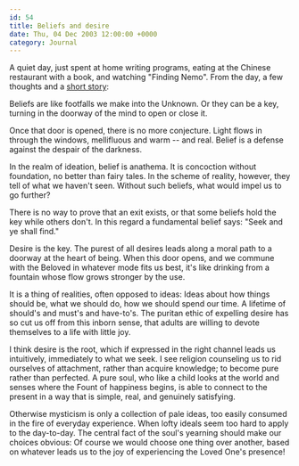 ```yaml
---
id: 54
title: Beliefs and desire
date: Thu, 04 Dec 2003 12:00:00 +0000
category: Journal
---
```


A quiet day, just spent at home writing programs, eating at the Chinese
restaurant with a book, and watching "Finding Nemo".  From the day, a
few thoughts and a [short story](day.in.the.snow):

Beliefs are like footfalls we make into the Unknown.  Or they can be a
key, turning in the doorway of the mind to open or close it.

Once that door is opened, there is no more conjecture.  Light flows in
through the windows, mellifluous and warm -- and real.  Belief is a
defense against the despair of the darkness.

In the realm of ideation, belief is anathema.  It is concoction without
foundation, no better than fairy tales.  In the scheme of reality,
however, they tell of what we haven't seen.  Without such beliefs, what
would impel us to go further?

There is no way to prove that an exit exists, or that some beliefs hold
the key while others don't.  In this regard a fundamental belief says:
"Seek and ye shall find."

Desire is the key.  The purest of all desires leads along a moral path
to a doorway at the heart of being.  When this door opens, and we
commune with the Beloved in whatever mode fits us best, it's like
drinking from a fountain whose flow grows stronger by the use.

It is a thing of realities, often opposed to ideas: Ideas about how
things should be, what we should do, how we should spend our time.  A
lifetime of should's and must's and have-to's.  The puritan ethic of
expelling desire has so cut us off from this inborn sense, that adults
are willing to devote themselves to a life with little joy.

I think desire is the root, which if expressed in the right channel
leads us intuitively, immediately to what we seek.  I see religion
counseling us to rid ourselves of attachment, rather than acquire
knowledge; to become pure rather than perfected.  A pure soul, who like
a child looks at the world and senses where the Fount of happiness
begins, is able to connect to the present in a way that is simple, real,
and genuinely satisfying.

Otherwise mysticism is only a collection of pale ideas, too easily
consumed in the fire of everyday experience.  When lofty ideals seem too
hard to apply to the day-to-day.  The central fact of the soul's
yearning should make our choices obvious: Of course we would choose one
thing over another, based on whatever leads us to the joy of
experiencing the Loved One's presence!


